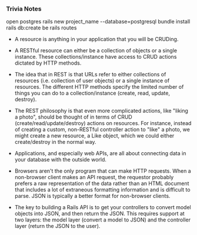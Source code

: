 ### Trivia Notes

open postgres
rails new project_name --database=postgresql
bundle install
rails db:create
be rails routes

* A resource is anything in your application that you will be CRUDing.

* A RESTful resource can either be a collection of objects or a single instance. These collections/instance have access to CRUD actions dictated by HTTP methods.

* The idea that in REST is that URLs refer to either collections of resources (i.e. collection of user objects) or a single instance of resources. The different HTTP methods specify the limited number of things you can do to a collection/instance (create, read, update, destroy).

* The REST philosophy is that even more complicated actions, like "liking a photo", should be thought of in terms of CRUD (create/read/update/destroy) actions on resources. For instance, instead of creating a custom, non-RESTful controller action to "like" a photo, we might create a new resource, a Like object, which we could either create/destroy in the normal way.

* Applications, and especially web APIs, are all about connecting data in your database with the outside world.

* Browsers aren't the only program that can make HTTP requests. When a non-browser client makes an API request, the requestor probably prefers a raw representation of the data rather than an HTML document that includes a lot of extraneous formatting information and is difficult to parse. JSON is typically a better format for non-browser clients.

* The key to building a Rails API is to get your controllers to convert model objects into JSON, and then return the JSON. This requires support at two layers: the model layer (convert a model to JSON) and the controller layer (return the JSON to the user).
